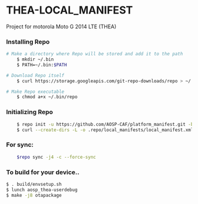 THEA-LOCAL_MANIFEST
========================
Project for motorola Moto G 2014 LTE (THEA)

### Installing Repo ###
```bash
# Make a directory where Repo will be stored and add it to the path
    $ mkdir ~/.bin
    $ PATH=~/.bin:$PATH

# Download Repo itself
    $ curl https://storage.googleapis.com/git-repo-downloads/repo > ~/.bin/repo

# Make Repo executable
    $ chmod a+x ~/.bin/repo
```

### Initializing Repo ###
```bash
    $ repo init -u https://github.com/AOSP-CAF/platform_manifest.git -b mm6.0
    $ curl --create-dirs -L -o .repo/local_manifests/local_manifest.xml -O -L https://raw.githubusercontent.com/RolanDroid/local_manifest/aosp-caf/local_manifest.xml
```
### For sync: ###
```bash
    $repo sync -j4 -c --force-sync
```
### To build for your device.. ###
```bash
$ . build/envsetup.sh
$ lunch aosp_thea-userdebug
$ make -j8 otapackage

```


